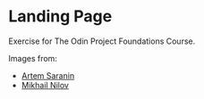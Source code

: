 # Landing Page

Exercise for The Odin Project Foundations Course.

Images from:

+ [Artem Saranin](https://www.pexels.com/photo/gasoline-station-during-nighttime-1453781/)
+ [Mikhail Nilov](https://www.pexels.com/photo/close-up-shot-of-a-neon-light-signage-on-a-brick-wall-6835984/)
